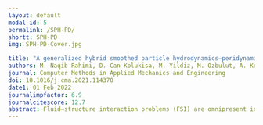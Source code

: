 ```yaml
---
layout: default
modal-id: 5
permalink: /SPH-PD/
shortt: SPH-PD
img: SPH-PD-Cover.jpg

title: "A generalized hybrid smoothed particle hydrodynamics–peridynamics algorithm with a novel Lagrangian mapping for solution and failure analysis of fluid–structure interaction problems"
authors: M. Naqib Rahimi, D. Can Kolukisa, M. Yildiz, M. Ozbulut, A. Kefal
journal: Computer Methods in Applied Mechanics and Engineering
doi: 10.1016/j.cma.2021.114370
date1: 01 Feb 2022
journalimpfactor: 6.9
journalcitescore: 12.7
abstract: Fluid–structure interaction problems (FSI) are omnipresent in a wide variety of engineering fields and includes highly non-linear physics such as violent free-surface flow, complex interfacial and inter-phase interactions, and deformable structures with the possibility of damage formations. Well-established mesh dependent approaches may suffer from dynamic mesh-refinement, special algorithms to track free surfaces and handle the interface and inter-phase physics. On the other hand, due to their inherent nature, particle based meshless methods, namely Smoothed Particle Hydrodynamics (SPH) and Peridynamics (PD), can lend themselves easily to tackling with the above-stated complex physics involved in the fluid and structure phases of the FSI problems, respectively. This study presents a novel hybrid algorithm to couple the SPH and PD in a robust and high-fidelity manner for modeling extreme FSI problems with and without multi-scale defects. The coupled methodology is integrated with a novel mapping strategy based on Lagrange polynomial interpolation, which allows for the solution procedure to utilize different particle resolutions for fluid and deformable structural media. The mapping strategy enables one to construct a higher-accuracy PD solver that can predict the dynamic behavior of solids and provide an ability to model and track the damage nucleation, propagation, and branching in the structure phase of FSI domains. The corrected weakly compressible SPH is used for pressure–velocity coupling in the fluid phase whereas the ordinary state based PD is utilized for modeling the deformable structure. The SPH and PD solvers of the algorithm are validated separately through solving several well-accepted benchmark test cases such as the collapse of a water column, large deformation of a cantilever beam, and damage propagation in a plate under impact loading (Kalthoff–Winkler experiment). After validating each solver, the hybrid coupled SPH–PD algorithm is applied to simulate various extreme FSI problems of literature such as the dam break with an elastic gate, collapse of the water column and its hydrodynamic impact on an elastic obstacle, and the entry of a V-shaped deformable beam on the free surface of water in a tank. A close agreement between the SPH–PD results and the literature data is achieved for each of the aforementioned cases. The algorithm is further applied to model the failure propagation in the elastic wall of a tank under hydrostatic pressure. A realistic failure behavior is recorded for the FSI setups with different initial states of the wall, i.e., the wall is assumed to be with and without initial defects of different geometrical orientations. In particular, this study proposes and implements a new perspective for coupling different particle methods to achieve high-fidelity and low-cost modeling of complex FSI problems, which may involve multi-scale defects (i.e., cracks and voids) and failure propagations.
---
```

